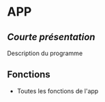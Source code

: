 # APP
## _Courte présentation_


Description du programme


## Fonctions

- Toutes les fonctions de l'app

